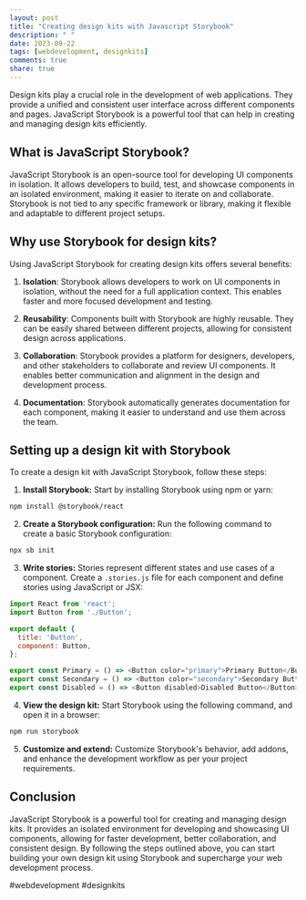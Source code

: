 ```yaml
---
layout: post
title: "Creating design kits with Javascript Storybook"
description: " "
date: 2023-09-22
tags: [webdevelopment, designkits]
comments: true
share: true
---
```


Design kits play a crucial role in the development of web applications. They provide a unified and consistent user interface across different components and pages. JavaScript Storybook is a powerful tool that can help in creating and managing design kits efficiently.

## What is JavaScript Storybook?

JavaScript Storybook is an open-source tool for developing UI components in isolation. It allows developers to build, test, and showcase components in an isolated environment, making it easier to iterate on and collaborate. Storybook is not tied to any specific framework or library, making it flexible and adaptable to different project setups.

## Why use Storybook for design kits?

Using JavaScript Storybook for creating design kits offers several benefits:

1. **Isolation**: Storybook allows developers to work on UI components in isolation, without the need for a full application context. This enables faster and more focused development and testing.

2. **Reusability**: Components built with Storybook are highly reusable. They can be easily shared between different projects, allowing for consistent design across applications.

3. **Collaboration**: Storybook provides a platform for designers, developers, and other stakeholders to collaborate and review UI components. It enables better communication and alignment in the design and development process.

4. **Documentation**: Storybook automatically generates documentation for each component, making it easier to understand and use them across the team.

## Setting up a design kit with Storybook

To create a design kit with JavaScript Storybook, follow these steps:

1. **Install Storybook:** Start by installing Storybook using npm or yarn:

```bash
npm install @storybook/react
```

2. **Create a Storybook configuration:** Run the following command to create a basic Storybook configuration:

```bash
npx sb init
```

3. **Write stories:** Stories represent different states and use cases of a component. Create a `.stories.js` file for each component and define stories using JavaScript or JSX:

```javascript
import React from 'react';
import Button from './Button';

export default {
  title: 'Button',
  component: Button,
};

export const Primary = () => <Button color="primary">Primary Button</Button>;
export const Secondary = () => <Button color="secondary">Secondary Button</Button>;
export const Disabled = () => <Button disabled>Disabled Button</Button>;
```

4. **View the design kit:** Start Storybook using the following command, and open it in a browser:

```bash
npm run storybook
```

5. **Customize and extend:** Customize Storybook's behavior, add addons, and enhance the development workflow as per your project requirements.

## Conclusion

JavaScript Storybook is a powerful tool for creating and managing design kits. It provides an isolated environment for developing and showcasing UI components, allowing for faster development, better collaboration, and consistent design. By following the steps outlined above, you can start building your own design kit using Storybook and supercharge your web development process.

#webdevelopment #designkits